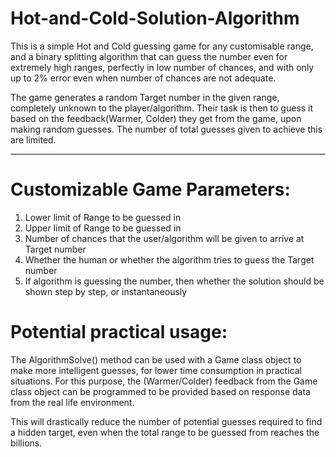 # Hot-and-Cold-Solution-Algorithm


This is a simple Hot and Cold guessing game for any customisable range, and a binary splitting algorithm that can guess the number even for extremely high ranges, perfectly in low number of chances, and with only up to 2% error even when number of chances are not adequate.

The game generates a random Target number in the given range, completely unknown to the player/algorithm. Their task is then to guess it based on the feedback(Warmer, Colder) they get from the game, upon making random guesses. The number of total guesses given to achieve this are limited.

----

# Customizable Game Parameters:
1. Lower limit of Range to be guessed in
2. Upper limit of Range to be guessed in
3. Number of chances that the user/algorithm will be given to arrive at Target number
4. Whether the human or whether the algorithm tries to guess the Target number
5. If algorithm is guessing the number, then whether the solution should be shown step by step, or instantaneously


# Potential practical usage:
The AlgorithmSolve() method can be used with a Game class object to make more intelligent guesses, for lower time consumption in practical situations.
For this purpose, the (Warmer/Colder) feedback from the Game class object can be programmed to be provided based on response data from the real life environment. 

This will drastically reduce the number of potential guesses required to find a hidden target, even when the total range to be guessed from reaches the billions.